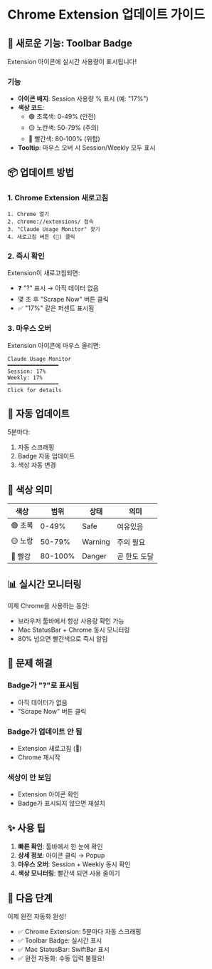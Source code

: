 # Chrome Extension 업데이트 가이드

## 🎯 새로운 기능: Toolbar Badge

Extension 아이콘에 실시간 사용량이 표시됩니다!

### 기능
- **아이콘 배지**: Session 사용량 % 표시 (예: "17%")
- **색상 코드**:
  - 🟢 초록색: 0-49% (안전)
  - 🟡 노란색: 50-79% (주의)
  - 🔴 빨간색: 80-100% (위험)
- **Tooltip**: 마우스 오버 시 Session/Weekly 모두 표시

## 📦 업데이트 방법

### 1. Chrome Extension 새로고침

```
1. Chrome 열기
2. chrome://extensions/ 접속
3. "Claude Usage Monitor" 찾기
4. 새로고침 버튼 (🔄) 클릭
```

### 2. 즉시 확인

Extension이 새로고침되면:
- ❓ "?" 표시 → 아직 데이터 없음
- 몇 초 후 "Scrape Now" 버튼 클릭
- ✅ "17%" 같은 퍼센트 표시됨

### 3. 마우스 오버

Extension 아이콘에 마우스 올리면:
```
Claude Usage Monitor
━━━━━━━━━━━━━━━━
Session: 17%
Weekly: 17%
━━━━━━━━━━━━━━━━
Click for details
```

## 🔄 자동 업데이트

5분마다:
1. 자동 스크래핑
2. Badge 자동 업데이트
3. 색상 자동 변경

## 🎨 색상 의미

| 색상 | 범위 | 상태 | 의미 |
|------|------|------|------|
| 🟢 초록 | 0-49% | Safe | 여유있음 |
| 🟡 노랑 | 50-79% | Warning | 주의 필요 |
| 🔴 빨강 | 80-100% | Danger | 곧 한도 도달 |

## 📊 실시간 모니터링

이제 Chrome을 사용하는 동안:
- 브라우저 툴바에서 항상 사용량 확인 가능
- Mac StatusBar + Chrome 동시 모니터링
- 80% 넘으면 빨간색으로 즉시 알림

## 🐛 문제 해결

### Badge가 "?"로 표시됨
- 아직 데이터가 없음
- "Scrape Now" 버튼 클릭

### Badge가 업데이트 안 됨
- Extension 새로고침 (🔄)
- Chrome 재시작

### 색상이 안 보임
- Extension 아이콘 확인
- Badge가 표시되지 않으면 재설치

## ✨ 사용 팁

1. **빠른 확인**: 툴바에서 한 눈에 확인
2. **상세 정보**: 아이콘 클릭 → Popup
3. **마우스 오버**: Session + Weekly 동시 확인
4. **색상 모니터링**: 빨간색 되면 사용 줄이기

## 🎯 다음 단계

이제 완전 자동화 완성!
- ✅ Chrome Extension: 5분마다 자동 스크래핑
- ✅ Toolbar Badge: 실시간 표시
- ✅ Mac StatusBar: SwiftBar 표시
- ✅ 완전 자동화: 수동 입력 불필요!
